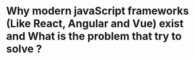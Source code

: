 # Why modern javaScript frameworks (Like React, Angular and Vue) exist and What is the problem that try to solve ?
